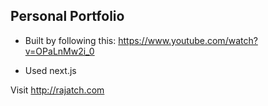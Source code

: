 ## Personal Portfolio

- Built by following this: https://www.youtube.com/watch?v=OPaLnMw2i_0

- Used next.js

Visit http://rajatch.com
